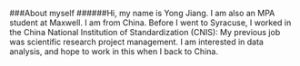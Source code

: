 ###About myself
######Hi, my name is Yong Jiang. I am also an MPA student at Maxwell. I am from China. Before I went to Syracuse, I worked in the China National Institution of Standardization (CNIS):  My previous job was scientific research project management. I am interested in data analysis, and hope to work in this when I back to China.
